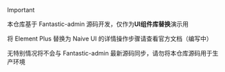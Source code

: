 > [!IMPORTANT]
>
> 本仓库基于 Fantastic-admin 源码开发，仅作为**UI组件库替换**演示用
>
> 将 Element Plus 替换为 Naive UI 的详情操作步骤请查看官方文档（编写中）
>
> 无特别情况将不会与 Fantastic-admin 最新源码同步，请勿将本仓库源码用于生产环境
